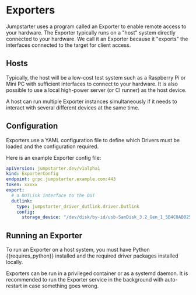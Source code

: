 # Exporters

Jumpstarter uses a program called an Exporter to enable remote access to your
hardware. The Exporter typically runs on a "host" system directly connected
to your hardware. We call it an Exporter because it "exports" the interfaces
connected to the target for client access.

## Hosts

Typically, the host will be a low-cost test system such as a Raspberry Pi
or Mini PC with sufficient interfaces to connect to your hardware. It is also
possible to use a local high-power server (or CI runner) as the host device.

A host can run multiple Exporter instances simultaneously if it needs to interact
with several different devices at the same time.

## Configuration

Exporters use a YAML configuration file to define which Drivers must be loaded
and the configuration required.

Here is an example Exporter config file:

```yaml
apiVersion: jumpstarter.dev/v1alpha1
kind: ExporterConfig
endpoint: grpc.jumpstarter.example.com:443
token: xxxxx
export:
  # a DUTLink interface to the DUT
  dutlink:
    type: jumpstarter_driver_dutlink.driver.Dutlink
    config:
      storage_device: "/dev/disk/by-id/usb-SanDisk_3.2_Gen_1_5B4C0AB025C0-0:0"
```

## Running an Exporter

To run an Exporter on a host system, you must have Python {{requires_python}} installed
and the required driver packages installed locally.

Exporters can be run in a privileged container or as a systemd daemon. It is
recommended to run the Exporter service in the background with auto-restart
in case something goes wrong.
